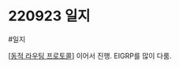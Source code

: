 # 220923 일지

#일지

[[동적 라우팅 프로토콜]] 이어서 진행.
EIGRP를 많이 다룸. 

[//begin]: # "Autogenerated link references for markdown compatibility"
[동적 라우팅 프로토콜]: <../docs/동적 라우팅 프로토콜.md> "동적 라우팅 프로토콜"
[//end]: # "Autogenerated link references"
